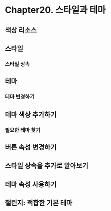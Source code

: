 # Chapter20. 스타일과 테마

## 색상 리소스

## 스타일

### 스타일 상속

## 테마

### 테마 변경하기

## 테마 색상 추가하기

### 필요한 테마 찾기

## 버튼 속성 변경하기

## 스타일 상속을 추가로 알아보기

## 테마 속성 사용하기

## 챌린지: 적합한 기본 테마


